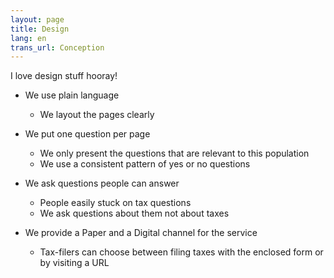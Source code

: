 ```yaml
---
layout: page
title: Design
lang: en
trans_url: Conception
---
```

I love design stuff hooray!

* We use plain language

  * We layout the pages clearly
* We put one question per page

  * We only present the questions that are relevant to this population
  * We use a consistent pattern of yes or no questions
* We ask questions people can answer

  * People easily stuck on tax questions
  * We ask questions about them not about taxes
* We provide a Paper and a Digital channel for the service

  * Tax-filers can choose between filing taxes with the enclosed form or by visiting a URL